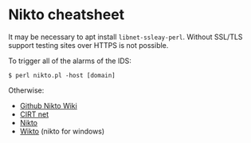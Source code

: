 # Nikto cheatsheet

It may be necessary to apt install `libnet-ssleay-perl`. Without SSL/TLS support testing sites over HTTPS is not possible.

To trigger all of the alarms of the IDS:

    $ perl nikto.pl -host [domain]

Otherwise:

* [Github Nikto Wiki](https://github.com/sullo/nikto/wiki)
* [CIRT net](https://cirt.net/)
* [Nikto](https://cirt.net/nikto2)
* [Wikto](https://github.com/sensepost/wikto) (nikto for windows) 
